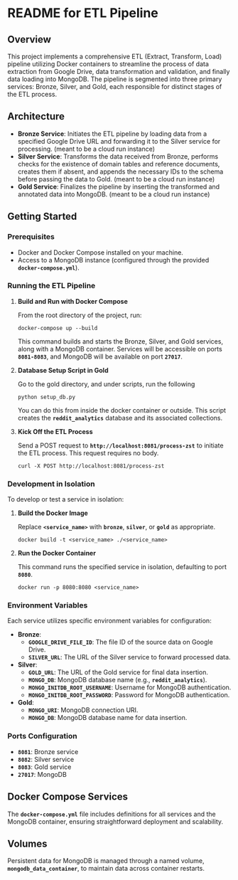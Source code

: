 # **README for ETL Pipeline**

## **Overview**

This project implements a comprehensive ETL (Extract, Transform, Load) pipeline utilizing Docker containers to streamline the process of data extraction from Google Drive, data transformation and validation, and finally data loading into MongoDB. The pipeline is segmented into three primary services: Bronze, Silver, and Gold, each responsible for distinct stages of the ETL process.

## **Architecture**

- **Bronze Service**: Initiates the ETL pipeline by loading data from a specified Google Drive URL and forwarding it to the Silver service for processing. (meant to be a cloud run instance)
- **Silver Service**: Transforms the data received from Bronze, performs checks for the existence of domain tables and reference documents, creates them if absent, and appends the necessary IDs to the schema before passing the data to Gold. (meant to be a cloud run instance)
- **Gold Service**: Finalizes the pipeline by inserting the transformed and annotated data into MongoDB. (meant to be a cloud run instance)

## **Getting Started**

### **Prerequisites**

- Docker and Docker Compose installed on your machine.
- Access to a MongoDB instance (configured through the provided **`docker-compose.yml`**).

### **Running the ETL Pipeline**

1. **Build and Run with Docker Compose**
    
    From the root directory of the project, run:
    
    ```
    docker-compose up --build
    ```
    
    This command builds and starts the Bronze, Silver, and Gold services, along with a MongoDB container. Services will be accessible on ports **`8081-8083`**, and MongoDB will be available on port **`27017`**.

2. **Database Setup Script in Gold**
    
    Go to the gold directory, and under scripts, run the following
    
    ```
    python setup_db.py
    ```
    
    You can do this from inside the docker container or outside. This script creates the **`reddit_analytics`** database and its associated collections. 
    
3. **Kick Off the ETL Process**
    
    Send a POST request to **`http://localhost:8081/process-zst`** to initiate the ETL process. This request requires no body.
    
    ```
    curl -X POST http://localhost:8081/process-zst
    ```

### **Development in Isolation**

To develop or test a service in isolation:

1. **Build the Docker Image**
    
    Replace **`<service_name>`** with **`bronze`**, **`silver`**, or **`gold`** as appropriate.
    
    ```
    docker build -t <service_name> ./<service_name>
    ```
    
2. **Run the Docker Container**
    
    This command runs the specified service in isolation, defaulting to port **`8080`**.
    
    ```
    docker run -p 8080:8080 <service_name>
    ```
    

### **Environment Variables**

Each service utilizes specific environment variables for configuration:

- **Bronze**:
    - **`GOOGLE_DRIVE_FILE_ID`**: The file ID of the source data on Google Drive.
    - **`SILVER_URL`**: The URL of the Silver service to forward processed data.
- **Silver**:
    - **`GOLD_URL`**: The URL of the Gold service for final data insertion.
    - **`MONGO_DB`**: MongoDB database name (e.g., **`reddit_analytics`**).
    - **`MONGO_INITDB_ROOT_USERNAME`**: Username for MongoDB authentication.
    - **`MONGO_INITDB_ROOT_PASSWORD`**: Password for MongoDB authentication.
- **Gold**:
    - **`MONGO_URI`**: MongoDB connection URI.
    - **`MONGO_DB`**: MongoDB database name for data insertion.

### **Ports Configuration**

- **`8081`**: Bronze service
- **`8082`**: Silver service
- **`8083`**: Gold service
- **`27017`**: MongoDB

## **Docker Compose Services**

The **`docker-compose.yml`** file includes definitions for all services and the MongoDB container, ensuring straightforward deployment and scalability.

## **Volumes**

Persistent data for MongoDB is managed through a named volume, **`mongodb_data_container`**, to maintain data across container restarts.

